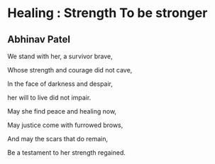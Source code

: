 # Healing : Strength To be stronger

## Abhinav Patel

We stand with her, a survivor brave,

Whose strength and courage did not cave,

In the face of darkness and despair,

her will to live did not impair.

May she find peace and healing now,

May justice come with furrowed brows,

And may the scars that do remain,

Be a testament to her strength regained.